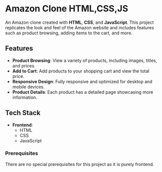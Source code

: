# Amazon Clone HTML,CSS,JS

An Amazon clone created with **HTML**, **CSS**, and **JavaScript**. This project replicates the look and feel of the Amazon website and includes features such as product browsing, adding items to the cart, and more.

## Features

- **Product Browsing**: View a variety of products, including images, titles, and prices.
- **Add to Cart**: Add products to your shopping cart and view the total price.
- **Responsive Design**: Fully responsive and optimized for desktop and mobile devices.
- **Product Details**: Each product has a detailed page showcasing more information.

## Tech Stack

- **Frontend**:
  - HTML
  - CSS
  - JavaScript


### Prerequisites
There are no special prerequisites for this project as it is purely frontend.


